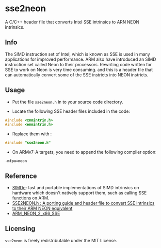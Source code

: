 # sse2neon

A C/C++ header file that converts Intel SSE intrinsics to ARN NEON intrinsics.

## Info
The SIMD instruction set of Intel, which is known as SSE is used in many
applications for improved performance.  ARM also have introduced an SIMD
instruction set called Neon to their processors.
Rewriting code written for SSE to work on Neon is very time consuming. and
this is a header file that can automatically convert some of the SSE
instricts into NEON instricts.

## Usage

- Put the file `sse2neon.h` in to your source code directory.

- Locate the following SSE header files included in the code: 
```C
#include <xmmintrin.h>
#include <emmintrin.h>
```

- Replace them with : 
```C
#include "sse2neon.h"
```

- On ARMv7-A targets, you need to append the following compiler option:
```shell
-mfpu=neon
```

## Reference
* [SIMDe](https://github.com/nemequ/simde): fast and portable implementations of SIMD
  intrinsics on hardware which doesn't natively support them, such as calling SSE functions on ARM.
* [SSE2NEON.h : A porting guide and header file to convert SSE intrinsics to their ARM NEON equivalent](https://codesuppository.blogspot.tw/2015/02/sse2neonh-porting-guide-and-header-file.html)
* [ARM_NEON_2_x86_SSE](https://github.com/intel/ARM_NEON_2_x86_SSE)

## Licensing

`sse2neon` is freely redistributable under the MIT License.

